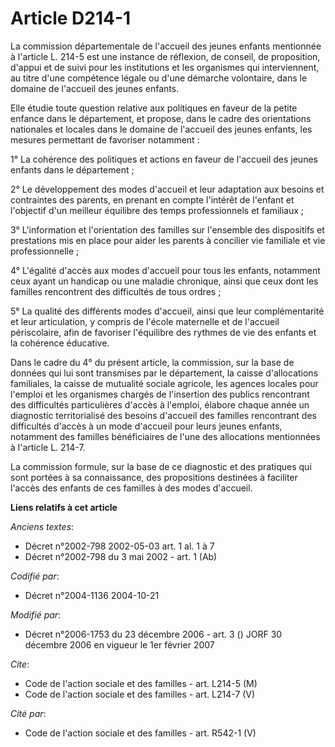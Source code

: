 # Article D214-1

La commission départementale de l'accueil des jeunes enfants mentionnée à l'article L. 214-5 est une instance de réflexion,
de conseil, de proposition, d'appui et de suivi pour les institutions et les organismes qui interviennent, au titre d'une
compétence légale ou d'une démarche volontaire, dans le domaine de l'accueil des jeunes enfants.

Elle étudie toute question relative aux politiques en faveur de la petite enfance dans le département, et propose, dans le
cadre des orientations nationales et locales dans le domaine de l'accueil des jeunes enfants, les mesures permettant de
favoriser notamment :

1° La cohérence des politiques et actions en faveur de l'accueil des jeunes enfants dans le département ;

2° Le développement des modes d'accueil et leur adaptation aux besoins et contraintes des parents, en prenant en compte
l'intérêt de l'enfant et l'objectif d'un meilleur équilibre des temps professionnels et familiaux ;

3° L'information et l'orientation des familles sur l'ensemble des dispositifs et prestations mis en place pour aider les
parents à concilier vie familiale et vie professionnelle ;

4° L'égalité d'accès aux modes d'accueil pour tous les enfants, notamment ceux ayant un handicap ou une maladie chronique,
ainsi que ceux dont les familles rencontrent des difficultés de tous ordres ;

5° La qualité des différents modes d'accueil, ainsi que leur complémentarité et leur articulation, y compris de l'école
maternelle et de l'accueil périscolaire, afin de favoriser l'équilibre des rythmes de vie des enfants et la cohérence
éducative.

Dans le cadre du 4° du présent article, la commission, sur la base de données qui lui sont transmises par le département, la
caisse d'allocations familiales, la caisse de mutualité sociale agricole, les agences locales pour l'emploi et les organismes
chargés de l'insertion des publics rencontrant des difficultés particulières d'accès à l'emploi, élabore chaque année un
diagnostic territorialisé des besoins d'accueil des familles rencontrant des difficultés d'accès à un mode d'accueil pour
leurs jeunes enfants, notamment des familles bénéficiaires de l'une des allocations mentionnées à l'article L. 214-7.

La commission formule, sur la base de ce diagnostic et des pratiques qui sont portées à sa connaissance, des propositions
destinées à faciliter l'accès des enfants de ces familles à des modes d'accueil.

**Liens relatifs à cet article**

_Anciens textes_:

  - Décret n°2002-798 2002-05-03 art. 1 al. 1 à 7
  - Décret n°2002-798 du 3 mai 2002 - art. 1 (Ab)

_Codifié par_:

  - Décret n°2004-1136 2004-10-21

_Modifié par_:

  - Décret n°2006-1753 du 23 décembre 2006 - art. 3 () JORF 30 décembre 2006 en vigueur le 1er février 2007

_Cite_:

  - Code de l'action sociale et des familles - art. L214-5 (M)
  - Code de l'action sociale et des familles - art. L214-7 (V)

_Cité par_:

  - Code de l'action sociale et des familles - art. R542-1 (V)
